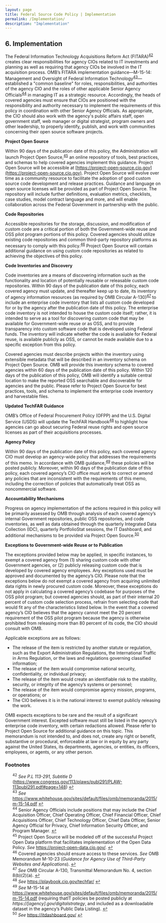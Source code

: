 ```yaml
---
layout: page
title: Federal Source Code Policy | Implementation
permalink: /Implementation/
description: "Implementation"
---
```


## 6. Implementation

The Federal Information Technology Acquisitions Reform Act (FITARA)<sup id="fnr42"><a href="#fn42">42</a></sup> creates clear responsibilities for agency CIOs related to IT investments and planning as well as requiring that agency CIOs be involved in the IT acquisition process. OMB’s FITARA implementation guidance—M-15-14: Management and Oversight of Federal Information Technology<sup id="fnr43"><a href="#fn43">43</a></sup>—established a "common baseline" for roles, responsibilities, and authorities of the agency CIO and the roles of other applicable Senior Agency Officials<sup id="fnr44"><a href="#fn44">44</a></sup> in managing IT as a strategic resource. Accordingly, the heads of covered agencies must ensure that CIOs are positioned with the responsibility and authority necessary to implement the requirements of this policy in coordination with other Senior Agency Officials. As appropriate, the CIO should also work with the agency's public affairs staff, open government staff, web manager or digital strategist, program owners and other leadership, to properly identify, publish, and work with communities concerning their open source software projects.

**Project Open Source**

Within 90 days of the publication date of this policy, the Administration will launch Project Open Source,<sup id="fnr45"><a href="#fn45">45</a></sup> an online repository of tools, best practices, and schemas to help covered agencies implement this guidance. Project Open Source will be accessible at [https://project-open-source.cio.gov](https://project-open-source.cio.gov). Project Open Source will evolve over time as a community resource to facilitate the adoption of good custom source code development and release practices. Guidance and language on open source licenses will be provided as part of Project Open Source. The repository will include further definitions, evaluation metrics, checklists, case studies, model contract language and more, and will enable collaboration across the Federal Government in partnership with the public.

**Code Repositories**

Accessible repositories for the storage, discussion, and modification of custom code are a critical portion of both the Government-wide reuse and OSS pilot program portions of this policy. Covered agencies should utilize existing code repositories and common third-party repository platforms as necessary to comply with this policy.<sup id="fnr46"><a href="#fn46">46</a></sup>  Project Open Source will contain additional guidance on using custom code repositories as related to achieving the objectives of this policy.  

**Code Inventories and Discovery**

Code inventories are a means of discovering information such as the functionality and location of potentially reusable or releasable custom code repositories. Within 90 days of the publication date of this policy, each covered agency must update, and thereafter keep up to date, its inventory of agency information resources (as required by OMB Circular A-130)<sup id="fnr47"><a href="#fn47">47</a></sup> to include an enterprise code inventory that lists all custom code developed for or by the agency after the publication date of this policy. The enterprise code inventory is not intended to house the custom code itself; rather, it is intended to serve as a tool for discovering custom code that may be available for Government-wide reuse or as OSS, and to provide transparency into custom software code that is developed using Federal funds. The inventory will indicate whether the code is available for Federal reuse, is available publicly as OSS, or cannot be made available due to a specific exception from this policy.

Covered agencies must describe projects within the inventory using extensible metadata that will be described in an inventory schema on Project Open Source. OMB will provide this inventory schema to covered agencies within 60 days of the publication date of this policy. Within 120 days of the publication of this policy, OMB will identify a suitable central location to make the reported OSS searchable and discoverable for agencies and the public. Please refer to Project Open Source for best practices, tools, and schema to implement the enterprise code inventory and harvestable files.

**Updated TechFAR Guidance**

OMB’s Office of Federal Procurement Policy (OFPP) and the U.S. Digital Service (USDS) will update the TechFAR Handbook<sup id="fnr48"><a href="#fn48">48</a></sup> to highlight how agencies can go about securing Federal reuse rights and open source licenses as part of their acquisitions processes.

**Agency Policy**

Within 90 days of the publication date of this policy, each covered agency CIO must develop an agency-wide policy that addresses the requirements of this memo. In accordance with OMB guidance,<sup id="fnr49"><a href="#fn49">49</a></sup> these policies will be posted publicly. Moreover, within 90 days of the publication date of this policy, each covered agency’s CIO office must work to correct or amend any policies that are inconsistent with the requirements of this memo, including the correction of policies that automatically treat OSS as noncommercial software.

**Accountability Mechanisms**

Progress on agency implementation of the actions required in this policy will be primarily assessed by OMB through analysis of each covered agency’s internal Government repositories, public OSS repositories, and code inventories, as well as data obtained through the quarterly Integrated Data Collection (IDC), quarterly PortfolioStat sessions, the IT Dashboard, and additional mechanisms to be provided via Project Open Source.<sup id="fnr50"><a href="#fn50">50</a></sup> 

**Exceptions to Government-wide Reuse or to Publication**

The exceptions provided below may be applied, in specific instances, to exempt a covered agency from (1) sharing custom code with other Government agencies, or (2) publicly releasing custom code that is developed by covered agency employees.  Any exceptions used must be approved and documented by the agency’s CIO. Please note that the exceptions below do not exempt a covered agency from acquiring unlimited data rights in newly procured custom code. Moreover, these exceptions do not apply in calculating a covered agency’s codebase for purposes of the OSS pilot program; but covered agencies should, as part of their internal 20 percent of custom code selection process, refrain from selecting code that would fit any of the characteristics listed below. In the event that a covered agency’s CIO believes that the agency cannot meet the 20 percent requirement of the OSS pilot program because the agency is otherwise prohibited from releasing more than 80 percent of its code, the CIO should consult with OMB.

Applicable exceptions are as follows:

* The release of the item is restricted by another statute or regulation, such as the Export Administration Regulations, the International Traffic in Arms Regulation, or the laws and regulations governing classified information; 
* The release of the item would compromise national security, confidentiality, or individual privacy;
* The release of the item would create an identifiable risk to the stability, security, or integrity of the agency’s systems or personnel;
* The release of the item would compromise agency mission, programs, or operations; or
* The CIO believes it is in the national interest to exempt publicly releasing the work.

OMB expects exceptions to be rare and the result of a significant Government interest. Excepted software must still be listed in the agency’s enterprise code inventory, with certain redactions allowed. Please refer to Project Open Source for additional guidance on this topic. This memorandum is not intended to, and does not, create any right or benefit, substantive or procedural, enforceable at law or in equity by any party against the United States, its departments, agencies, or entities, its officers, employees, or agents, or any other person.

### Footnotes

<ul style="list-style-type:none">

<li id="fn42"><sup>42</sup> <em>See P.L 113-291, Subtitle D</em> (<a href="https://www.congress.gov/113/plaws/publ291/PLAW-113publ291.pdf#page=148">https://www.congress.gov/113/plaws/publ291/PLAW-113publ291.pdf#page=148</a>) <a href="#fnr42">&#8617;</a></li>
<li id="fn43"><sup>43</sup> <em>See</em> <a href="https://www.whitehouse.gov/sites/default/files/omb/memoranda/2015/m-15-14.pdf">https://www.whitehouse.gov/sites/default/files/omb/memoranda/2015/m-15-14.pdf</a> <a href="#fnr43">&#8617;</a></li>
<li id="fn44"><sup>44</sup> Senior Agency Officials include positions that may include the Chief Acquisition Officer, Chief Operating Officer, Chief Financial Officer, Chief Acquisitions Officer, Chief Technology Officer, Chief Data Officer, Senior Agency Official for Privacy, Chief Information Security Officer, and Program Manager. <a href="#fnr44">&#8617;</a></li>
<li id="fn45"><sup>45</sup> Project Open Source will be modeled off of the successful Project Open Data platform that facilitates implementation of the Open Data Policy. <em>See</em> <a href="https://project-open-data.cio.gov/">https://project-open-data.cio.gov/</a>. <a href="#fnr45">&#8617;</a></li>
<li id="fn46"><sup>46</sup> Covered agencies should ensure access to these services. <em>See</em> OMB Memorandum M-10-23 (<em>Guidance for Agency Use of Third-Party Websites and Applications</em>). <a href="#fnr46">&#8617;</a></li>
<li id="fn47"><sup>47</sup> <em>See</em> OMB Circular A-130, Transmittal Memorandum No. 4, section 8(b)(2)(a). <a href="#fnr47">&#8617;</a></li>
<li id="fn48"><sup>48</sup> <em>See</em> <a href="https://playbook.cio.gov/techfar/">https://playbook.cio.gov/techfar/</a> <a href="#fnr48">&#8617;</a></li>
<li id="fn49"><sup>49</sup> <em>See</em> M-15-14 at <a href="https://www.whitehouse.gov/sites/default/files/omb/memoranda/2015/m-15-14.pdf">https://www.whitehouse.gov/sites/default/files/omb/memoranda/2015/m-15-14.pdf</a> (requiring thatIT policies be posted publicly at <em>https://[agency].gov/digitalstrategy</em>, and included as a downloadable dataset in the agency’s Public Data Listing). <a href="#fnr49">&#8617;</a></li>
<li id="fn50"><sup>50</sup> <em>See</em> <a href="https://itdashboard.gov/">https://itdashboard.gov/</a> <a href="#fnr50">&#8617;</a></li>
</ul>
